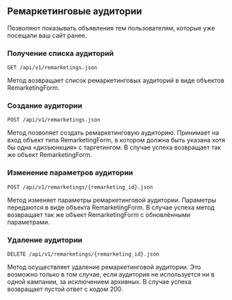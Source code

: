 ## Ремаркетинговые аудитории
Позволяют показывать объявления тем пользователям, которые
уже посещали ваш сайт ранее.

### Получение списка аудиторий
`GET /api/v1/remarketings.json`

Метод возвращает список ремаркетинговых аудиторий в виде объектов
RemarketingForm.


### Создание аудитории
`POST /api/v1/remarketings.json`

Метод позволяет создать ремаркетинговую аудиторию. Принимает на вход
объект типа RemarketingForm, в котором должна быть указана хотя бы одна
«дизъюнкция» с таргетингом. В случае успеха возвращает так же объект
RemarketingForm.


### Изменение параметров аудитории
`POST /api/v1/remarketings/{remarketing_id}.json`

Метод изменяет параметры ремаркетинговой аудитории. Параметры передаются
в виде объекта RemarketingForm. В случае успеха метод возвращает так же
объект RemarketingForm с обновлёнными параметрами.


### Удаление аудитории
`DELETE /api/v1/remarketings/{remarketing_id}.json`

Метод осуществляет удаление ремаркетинговой аудитории. Это возможно только
в том случае, если аудитория не используется ни в одной кампании, за
исключением архивных. В случае успеха возвращает пустой ответ с кодом 200.

